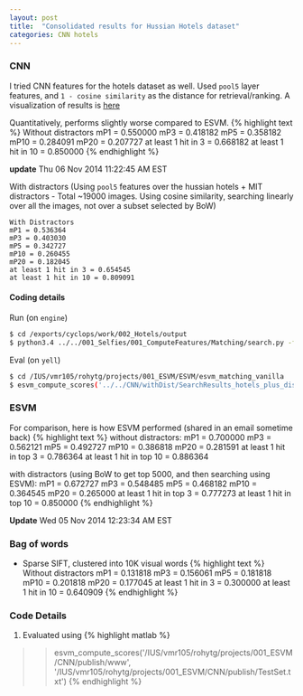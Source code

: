```yaml
---
layout: post
title:  "Consolidated results for Hussian Hotels dataset"
categories: CNN hotels
---
```


### CNN

I tried CNN features for the hotels dataset as well.
Used `pool5` layer features, and `1 - cosine similarity` as the distance for retrieval/ranking.
A visualization of results is [here](http://pyrie.vmr.cs.cmu.edu/~rohit/projects/001_IR/002_CNN/results/cnn_matches/c001.html)

Quantitatively, performs slightly worse compared to ESVM.
{% highlight text %}
Without distractors
mP1 = 0.550000
mP3 = 0.418182
mP5 = 0.358182
mP10 = 0.284091
mP20 = 0.207727
at least 1 hit in 3 = 0.668182
at least 1 hit in 10 = 0.850000
{% endhighlight %}

**update** Thu 06 Nov 2014 11:22:45 AM EST 

With distractors (Using `pool5` features over the hussian hotels + MIT distractors - Total ~19000 images.
Using cosine similarity, searching linearly over all the images, not over a subset selected by BoW)

```text
With Distractors
mP1 = 0.536364
mP3 = 0.403030
mP5 = 0.342727
mP10 = 0.260455
mP20 = 0.182045
at least 1 hit in 3 = 0.654545
at least 1 hit in 10 = 0.809091
```
#### Coding details
Run (on `engine`)

```bash
$ cd /exports/cyclops/work/002_Hotels/output
$ python3.4 ../../001_Selfies/001_ComputeFeatures/Matching/search.py -f features/hussian_plus_MIT_dist/pool5/ -o search -t TestSet.txt
```

Eval (on `yell`)

```bash
$ cd /IUS/vmr105/rohytg/projects/001_ESVM/ESVM/esvm_matching_vanilla
$ esvm_compute_scores('../../CNN/withDist/SearchResults_hotels_plus_dist_cnn_pool5/', '../../datasets/hussain_hotels/TestSet.txt')
```

### ESVM

For comparison, here is how ESVM performed (shared in an email sometime back)
{% highlight text %}
without distractors:
mP1 = 0.700000
mP3 = 0.562121
mP5 = 0.492727
mP10 = 0.386818
mP20 = 0.281591
at least 1 hit in top 3 = 0.786364
at least 1 hit in top 10 = 0.886364

with distractors (using BoW to get top 5000, and then searching using ESVM):
mP1 = 0.672727
mP3 = 0.548485
mP5 = 0.468182
mP10 = 0.364545
mP20 = 0.265000
at least 1 hit in top 3 = 0.777273
at least 1 hit in top 10 = 0.850000
{% endhighlight %}

**Update** Wed 05 Nov 2014 12:23:34 AM EST 


### Bag of words
- Sparse SIFT, clustered into 10K visual words
{% highlight text %}
Without distractors
mP1 = 0.131818
mP3 = 0.156061
mP5 = 0.181818
mP10 = 0.201818
mP20 = 0.177045
at least 1 hit in 3 = 0.300000
at least 1 hit in 10 = 0.640909
{% endhighlight %}

### Code Details
1. Evaluated using 
{% highlight matlab %}
>> esvm_compute_scores('/IUS/vmr105/rohytg/projects/001_ESVM/CNN/publish/www', '/IUS/vmr105/rohytg/projects/001_ESVM/CNN/publish/TestSet.txt')
{% endhighlight %}

